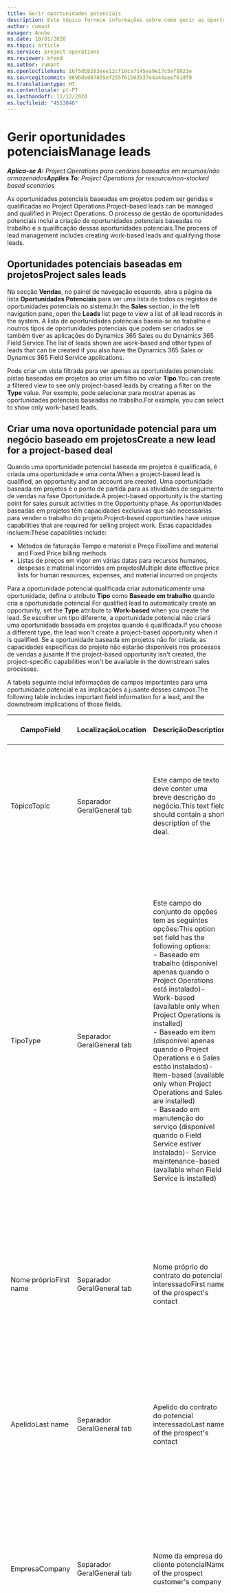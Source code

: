 ```yaml
---
title: Gerir oportunidades potenciais
description: Este tópico fornece informações sobre como gerir as oportunidades potenciais baseadas em projetos.
author: rumant
manager: Annbe
ms.date: 10/01/2020
ms.topic: article
ms.service: project-operations
ms.reviewer: kfend
ms.author: rumant
ms.openlocfilehash: 16f5dbb283eee12cf10ca7145ea9e17c5ef8923e
ms.sourcegitcommit: 869bde007805ef255f61b03937e4a44aeef61df9
ms.translationtype: HT
ms.contentlocale: pt-PT
ms.lasthandoff: 11/12/2020
ms.locfileid: "4513848"
---
```

# <a name="manage-leads"></a><span data-ttu-id="48341-103">Gerir oportunidades potenciais</span><span class="sxs-lookup"><span data-stu-id="48341-103">Manage leads</span></span>

<span data-ttu-id="48341-104">_**Aplica-se A:** Project Operations para cenários baseados em recursos/não armazenados_</span><span class="sxs-lookup"><span data-stu-id="48341-104">_**Applies To:** Project Operations for resource/non-stocked based scenarios_</span></span>

<span data-ttu-id="48341-105">As oportunidades potenciais baseadas em projetos podem ser geridas e qualificadas no Project Operations.</span><span class="sxs-lookup"><span data-stu-id="48341-105">Project-based leads can be managed and qualified in Project Operations.</span></span> <span data-ttu-id="48341-106">O processo de gestão de oportunidades potenciais inclui a criação de oportunidades potenciais baseadas no trabalho e a qualificação dessas oportunidades potenciais.</span><span class="sxs-lookup"><span data-stu-id="48341-106">The process of lead management includes creating work-based leads and qualifying those leads.</span></span> 

## <a name="project-sales-leads"></a><span data-ttu-id="48341-107">Oportunidades potenciais baseadas em projetos</span><span class="sxs-lookup"><span data-stu-id="48341-107">Project sales leads</span></span>

<span data-ttu-id="48341-108">Na secção **Vendas**, no painel de navegação esquerdo, abra a página da lista **Oportunidades Potenciais** para ver uma lista de todos os registos de oportunidades potenciais no sistema.</span><span class="sxs-lookup"><span data-stu-id="48341-108">In the **Sales** section, in the left navigation pane, open the **Leads** list page to view a list of all lead records in the system.</span></span> <span data-ttu-id="48341-109">A lista de oportunidades potenciais baseia-se no trabalho e noutros tipos de oportunidades potenciais que podem ser criados se também tiver as aplicações do Dynamics 365 Sales ou do Dynamics 365 Field Service.</span><span class="sxs-lookup"><span data-stu-id="48341-109">The list of leads shown are work-based and other types of leads that can be created if you also have the Dynamics 365 Sales or Dynamics 365 Field Service applications.</span></span>

<span data-ttu-id="48341-110">Pode criar um vista filtrada para ver apenas as oportunidades potenciais pistas baseadas em projetos ao criar um filtro no valor **Tipo**.</span><span class="sxs-lookup"><span data-stu-id="48341-110">You can create a filtered view to see only project-based leads by creating a filter on the **Type** value.</span></span> <span data-ttu-id="48341-111">Por exemplo, pode selecionar para mostrar apenas as oportunidades potenciais baseadas no trabalho.</span><span class="sxs-lookup"><span data-stu-id="48341-111">For example, you can select to show only work-based leads.</span></span>

## <a name="create-a-new-lead-for-a-project-based-deal"></a><span data-ttu-id="48341-112">Criar uma nova oportunidade potencial para um negócio baseado em projetos</span><span class="sxs-lookup"><span data-stu-id="48341-112">Create a new lead for a project-based deal</span></span>

<span data-ttu-id="48341-113">Quando uma oportunidade potencial baseada em projetos é qualificada, é criada uma oportunidade e uma conta.</span><span class="sxs-lookup"><span data-stu-id="48341-113">When a project-based lead is qualified, an opportunity and an account are created.</span></span> <span data-ttu-id="48341-114">Uma oportunidade baseada em projetos é o ponto de partida para as atividades de seguimento de vendas na fase Oportunidade.</span><span class="sxs-lookup"><span data-stu-id="48341-114">A project-based opportunity is the starting point for sales pursuit activities in the Opportunity phase.</span></span> <span data-ttu-id="48341-115">As oportunidades baseadas em projetos têm capacidades exclusivas que são necessárias para vender o trabalho do projeto.</span><span class="sxs-lookup"><span data-stu-id="48341-115">Project-based opportunities have unique capabilities that are required for selling project work.</span></span> <span data-ttu-id="48341-116">Estas capacidades incluem:</span><span class="sxs-lookup"><span data-stu-id="48341-116">These capabilities include:</span></span>

- <span data-ttu-id="48341-117">Métodos de faturação Tempo e material e Preço Fixo</span><span class="sxs-lookup"><span data-stu-id="48341-117">Time and material and Fixed Price billing methods</span></span>
- <span data-ttu-id="48341-118">Listas de preços em vigor em várias datas para recursos humanos, despesas e material incorridos em projetos</span><span class="sxs-lookup"><span data-stu-id="48341-118">Multiple date effective price lists for human resources, expenses, and material incurred on projects</span></span>

<span data-ttu-id="48341-119">Para a oportunidade potencial qualificada criar automaticamente uma oportunidade, defina o atributo **Tipo** como **Baseado em trabalho** quando cria a oportunidade potencial.</span><span class="sxs-lookup"><span data-stu-id="48341-119">For qualified lead to automatically create an opportunity, set the **Type** attribute to **Work-based** when you create the lead.</span></span> <span data-ttu-id="48341-120">Se escolher um tipo diferente, a oportunidade potencial não criará uma oportunidade baseada em projetos quando é qualificada.</span><span class="sxs-lookup"><span data-stu-id="48341-120">If you choose a different type, the lead won't create a project-based opportunity when it is qualified.</span></span> <span data-ttu-id="48341-121">Se a oportunidade baseada em projetos não for criada, as capacidades específicas do projeto não estarão disponíveis nos processos de vendas a jusante.</span><span class="sxs-lookup"><span data-stu-id="48341-121">If the project-based opportunity isn't created, the project-specific capabilities won't be available in the downstream sales processes.</span></span>

<span data-ttu-id="48341-122">A tabela seguinte inclui informações de campos importantes para uma oportunidade potencial e as implicações a jusante desses campos.</span><span class="sxs-lookup"><span data-stu-id="48341-122">The following table includes important field information for a lead, and the downstream implications of those fields.</span></span>
 
| <span data-ttu-id="48341-123">**Campo**</span><span class="sxs-lookup"><span data-stu-id="48341-123">**Field**</span></span> | <span data-ttu-id="48341-124">**Localização**</span><span class="sxs-lookup"><span data-stu-id="48341-124">**Location**</span></span> | <span data-ttu-id="48341-125">**Descrição**</span><span class="sxs-lookup"><span data-stu-id="48341-125">**Description**</span></span> | <span data-ttu-id="48341-126">**Impacto a jusante**</span><span class="sxs-lookup"><span data-stu-id="48341-126">**Downstream impact**</span></span> |
| --- | --- | --- | --- |
| <span data-ttu-id="48341-127">Tópico</span><span class="sxs-lookup"><span data-stu-id="48341-127">Topic</span></span> | <span data-ttu-id="48341-128">Separador Geral</span><span class="sxs-lookup"><span data-stu-id="48341-128">General tab</span></span> | <span data-ttu-id="48341-129">Este campo de texto deve conter uma breve descrição do negócio.</span><span class="sxs-lookup"><span data-stu-id="48341-129">This text field should contain a short description of the deal.</span></span> | <span data-ttu-id="48341-130">O tópico da oportunidade potencial assume por predefinição o tópico da Oportunidade e o contrato Nome da Proposta e do Projeto.</span><span class="sxs-lookup"><span data-stu-id="48341-130">The topic of the lead will default as the topic of the Opportunity, and the Name of Quote and Project contract.</span></span> |
| <span data-ttu-id="48341-131">Tipo</span><span class="sxs-lookup"><span data-stu-id="48341-131">Type</span></span> | <span data-ttu-id="48341-132">Separador Geral</span><span class="sxs-lookup"><span data-stu-id="48341-132">General tab</span></span> | <span data-ttu-id="48341-133">Este campo do conjunto de opções tem as seguintes opções:</span><span class="sxs-lookup"><span data-stu-id="48341-133">This option set field has the following options:</span></span></br><span data-ttu-id="48341-134">- Baseado em trabalho (disponível apenas quando o Project Operations está instalado)</span><span class="sxs-lookup"><span data-stu-id="48341-134">- Work-based (available only when Project Operations is installed)</span></span></br><span data-ttu-id="48341-135">- Baseado em item (disponível apenas quando o Project Operations e o Sales estão instalados)</span><span class="sxs-lookup"><span data-stu-id="48341-135">- Item-based (available only when Project Operations and Sales are installed)</span></span></br><span data-ttu-id="48341-136">- Baseado em manutenção do serviço (disponível quando o Field Service estiver instalado)</span><span class="sxs-lookup"><span data-stu-id="48341-136">- Service maintenance-based (available when Field Service is installed)</span></span> | <span data-ttu-id="48341-137">Quando o valor deste campo é definido como **Baseado em trabalho** na oportunidade potencial, a oportunidade potencial é qualificada para criar uma Oportunidade Baseada em Projetos.</span><span class="sxs-lookup"><span data-stu-id="48341-137">When the value of this field is set to **Work-based** on the lead, the lead is qualified to create a Project-based Opportunity.</span></span> <span data-ttu-id="48341-138">É necessária uma oportunidade baseada em projetos para ativar todas as funcionalidades e extensões específicas do projeto no processo de vendas a jusante para este negócio.</span><span class="sxs-lookup"><span data-stu-id="48341-138">A project-based opportunity is required to enable all project-specific extensions and functionality in the downstream sales process for this deal.</span></span> |
| <span data-ttu-id="48341-139">Nome próprio</span><span class="sxs-lookup"><span data-stu-id="48341-139">First name</span></span> | <span data-ttu-id="48341-140">Separador Geral</span><span class="sxs-lookup"><span data-stu-id="48341-140">General tab</span></span> | <span data-ttu-id="48341-141">Nome próprio do contrato do potencial interessado</span><span class="sxs-lookup"><span data-stu-id="48341-141">First name of the prospect's contact</span></span> | <span data-ttu-id="48341-142">Quando a oportunidade potencial é qualificada, é criada uma conta, um contacto e uma oportunidade.</span><span class="sxs-lookup"><span data-stu-id="48341-142">When the lead is qualified, an account, contact, and opportunity are created.</span></span> <span data-ttu-id="48341-143">O nome próprio do contacto é o valor aqui definido.</span><span class="sxs-lookup"><span data-stu-id="48341-143">The first name of the contact is the value set here.</span></span> |
| <span data-ttu-id="48341-144">Apelido</span><span class="sxs-lookup"><span data-stu-id="48341-144">Last name</span></span> | <span data-ttu-id="48341-145">Separador Geral</span><span class="sxs-lookup"><span data-stu-id="48341-145">General tab</span></span> | <span data-ttu-id="48341-146">Apelido do contrato do potencial interessado</span><span class="sxs-lookup"><span data-stu-id="48341-146">Last name of the prospect's contact</span></span> | <span data-ttu-id="48341-147">Quando a oportunidade potencial é qualificada, é criada uma conta, um contacto e uma oportunidade.</span><span class="sxs-lookup"><span data-stu-id="48341-147">When the lead is qualified, an account, contact, and opportunity are created.</span></span> <span data-ttu-id="48341-148">O apelido do contacto é o valor aqui definido.</span><span class="sxs-lookup"><span data-stu-id="48341-148">The last name of the contact the value set here.</span></span> |
| <span data-ttu-id="48341-149">Empresa</span><span class="sxs-lookup"><span data-stu-id="48341-149">Company</span></span> | <span data-ttu-id="48341-150">Separador Geral</span><span class="sxs-lookup"><span data-stu-id="48341-150">General tab</span></span> | <span data-ttu-id="48341-151">Nome da empresa do cliente potencial</span><span class="sxs-lookup"><span data-stu-id="48341-151">Name of the prospect customer's company</span></span> | <span data-ttu-id="48341-152">Quando a oportunidade potencial é qualificada, é criada uma conta, um contacto e uma oportunidade.</span><span class="sxs-lookup"><span data-stu-id="48341-152">When the lead is qualified, an account, contact, and opportunity are created.</span></span> <span data-ttu-id="48341-153">O nome da conta que criou o valor aqui definido.</span><span class="sxs-lookup"><span data-stu-id="48341-153">The name of the account created the value set here.</span></span> |
| <span data-ttu-id="48341-154">Moeda</span><span class="sxs-lookup"><span data-stu-id="48341-154">Currency</span></span> | <span data-ttu-id="48341-155">Separador Detalhes</span><span class="sxs-lookup"><span data-stu-id="48341-155">Details tab</span></span> | <span data-ttu-id="48341-156">Moeda do cliente do potencial interessado</span><span class="sxs-lookup"><span data-stu-id="48341-156">Prospect customer's currency</span></span> | <span data-ttu-id="48341-157">Quando a oportunidade potencial é qualificada, é criada uma conta, um contacto e uma oportunidade.</span><span class="sxs-lookup"><span data-stu-id="48341-157">When the lead is qualified, an account, contact, and opportunity are created.</span></span> <span data-ttu-id="48341-158">A moeda da conta criada é o valor aqui definido.</span><span class="sxs-lookup"><span data-stu-id="48341-158">The currency of the account created is the value set here.</span></span> |

## <a name="qualify-a-new-project-based-lead"></a><span data-ttu-id="48341-159">Qualificar uma nova oportunidade potencial baseada em projetos</span><span class="sxs-lookup"><span data-stu-id="48341-159">Qualify a new project-based lead</span></span>

<span data-ttu-id="48341-160">As oportunidades potenciais que têm o valor **Tipo** definido como **Baseado em trabalho** são chamadas oportunidades potenciais baseadas em projetos.</span><span class="sxs-lookup"><span data-stu-id="48341-160">Leads that have the **Type** value set to **Work-based** are called project-based leads.</span></span> <span data-ttu-id="48341-161">Quando uma oportunidade potencial baseada em projetos é qualificada, é criado o seguinte:</span><span class="sxs-lookup"><span data-stu-id="48341-161">When a project-based lead is qualified, the following is created:</span></span>

- <span data-ttu-id="48341-162">Uma conta que utiliza o campo **Empresa** a partir da oportunidade potencial.</span><span class="sxs-lookup"><span data-stu-id="48341-162">An account that uses the **Company** field from the lead.</span></span>
- <span data-ttu-id="48341-163">Um registo de contacto associado à conta baseado nos valores nos campos **Nome Próprio** e **Apelido** na oportunidade potencial.</span><span class="sxs-lookup"><span data-stu-id="48341-163">A contact record associated to the account based on the values in the **First Name** and **Last Name** fields on the lead.</span></span>
- <span data-ttu-id="48341-164">Uma oportunidade baseada em projetos que tem o campo **Tipo** definido como **Baseado em trabalho**.</span><span class="sxs-lookup"><span data-stu-id="48341-164">A project-based opportunity that has the **Type** field set to **Work-based**.</span></span>

<span data-ttu-id="48341-165">Para obter informações mais detalhadas sobre como qualificar oportunidades potenciais, consulte [Qualificar ou converter oportunidades potenciais](https://docs.microsoft.com/dynamics365/sales-enterprise/qualify-lead-convert-opportunity-sales).</span><span class="sxs-lookup"><span data-stu-id="48341-165">For more detailed information on qualifying leads, see [Qualify or convert leads](https://docs.microsoft.com/dynamics365/sales-enterprise/qualify-lead-convert-opportunity-sales).</span></span>

## <a name="lead-qualification-and-legal-entity-information"></a><span data-ttu-id="48341-166">Qualificação de oportunidades potenciais e informações da entidade legal</span><span class="sxs-lookup"><span data-stu-id="48341-166">Lead qualification and legal entity information</span></span> 

<span data-ttu-id="48341-167">Quando executa o Project Operations através do modo de implementação, Project Operations para cenários baseados em recursos/não armazenados, cada cliente e oportunidade exigirá ter o campo **Empresa Proprietária** definido.</span><span class="sxs-lookup"><span data-stu-id="48341-167">When you run Project Operations using the deployment mode, Project Operations for resource/non-stocked based scenarios, each customer and opportunity will require having the **Owning Company** field set.</span></span> <span data-ttu-id="48341-168">A Empresa Proprietária é uma entidade legal da sua organização é proprietária da entrega do projeto.</span><span class="sxs-lookup"><span data-stu-id="48341-168">The Owning company is a legal entity in your organization that owns the delivery of the project.</span></span> <span data-ttu-id="48341-169">Cada cliente, ou conta com um tipo de relação cliente, tem de ter o valor de campo **Empresa Proprietária** definido para a entidade legal que contrata e negoceia com este cliente.</span><span class="sxs-lookup"><span data-stu-id="48341-169">Each customer, or account with relationship type of customer, must have the **Owning Company** field value set to the legal entity that contracts and negotiates with this customer.</span></span> <span data-ttu-id="48341-170">Um cliente só pode estar numa entidade legal.</span><span class="sxs-lookup"><span data-stu-id="48341-170">A customer can only be in one legal entity.</span></span>

<span data-ttu-id="48341-171">Quando uma oportunidade potencial é qualificada, os registos de cliente e oportunidade criados terão o campo **Empresa Proprietária** definido para a empresa do registo de recursos reserváveis do utilizador atual.</span><span class="sxs-lookup"><span data-stu-id="48341-171">When a lead is qualified, the customer and opportunity records created will have the **Owning Company** field set to the company of the current user's bookable resource record.</span></span>

<span data-ttu-id="48341-172">Se o registo de recursos reserváveis do utilizador atual estiver vazio, então o valor de campo **Empresa Proprietária** no registo de utilizador é utilizado para assumir por predefinição nos registos de cliente e de oportunidade.</span><span class="sxs-lookup"><span data-stu-id="48341-172">If the current user's bookable resource record is empty, then the **Owning Company** field value on the user record is used to default on the customer and the opportunity records.</span></span>

## <a name="business-process-flow-for-project-based-deals"></a><span data-ttu-id="48341-173">Fluxo do processo de negócio para as oportunidades potenciais baseadas em projetos</span><span class="sxs-lookup"><span data-stu-id="48341-173">Business process flow for project-based deals</span></span>

<span data-ttu-id="48341-174">Os seguintes fluxos do processo de negócio são suportados para as oportunidades potenciais baseadas no projeto no Project Operations:</span><span class="sxs-lookup"><span data-stu-id="48341-174">The following business process flows are supported for project-based deals in Project Operations:</span></span>

- <span data-ttu-id="48341-175">Processo de negócio da Oportunidade Potencial à Oportunidade</span><span class="sxs-lookup"><span data-stu-id="48341-175">Lead to Opportunity business process</span></span>
- <span data-ttu-id="48341-176">Processo de vendas da Oportunidade</span><span class="sxs-lookup"><span data-stu-id="48341-176">Opportunity sales process</span></span>

<span data-ttu-id="48341-177">O processo de negócio Da Oportunidade Potencial à Oportunidade suporta as seguintes fases:</span><span class="sxs-lookup"><span data-stu-id="48341-177">The Lead to Opportunity business process supports the following stages:</span></span>

| <span data-ttu-id="48341-178">Nome da fase</span><span class="sxs-lookup"><span data-stu-id="48341-178">Stage name</span></span> | <span data-ttu-id="48341-179">Entidade mapeada</span><span class="sxs-lookup"><span data-stu-id="48341-179">Mapped entity</span></span> | <span data-ttu-id="48341-180">Funcionalidade</span><span class="sxs-lookup"><span data-stu-id="48341-180">Functionality</span></span> |
| --- | --- | --- |
| <span data-ttu-id="48341-181">Qualificar</span><span class="sxs-lookup"><span data-stu-id="48341-181">Qualify</span></span> | <span data-ttu-id="48341-182">Oportunidade Potencial</span><span class="sxs-lookup"><span data-stu-id="48341-182">Lead</span></span> | <span data-ttu-id="48341-183">Qualifique a oportunidade potencial para criar uma conta, um contacto e uma oportunidade.</span><span class="sxs-lookup"><span data-stu-id="48341-183">Qualify the lead to create an account, contact, and an opportunity.</span></span> |
| <span data-ttu-id="48341-184">Desenvolver</span><span class="sxs-lookup"><span data-stu-id="48341-184">Develop</span></span> | <span data-ttu-id="48341-185">Oportunidade</span><span class="sxs-lookup"><span data-stu-id="48341-185">Opportunity</span></span> | <span data-ttu-id="48341-186">Desenvolva a oportunidade para adicionar mais informações sobre o trabalho envolvido, os principais intervenientes e a concorrência.</span><span class="sxs-lookup"><span data-stu-id="48341-186">Develop the opportunity to add more information on the work involved, key stakeholders, and competition.</span></span> |
| <span data-ttu-id="48341-187">Propor</span><span class="sxs-lookup"><span data-stu-id="48341-187">Propose</span></span> | <span data-ttu-id="48341-188">Oportunidade</span><span class="sxs-lookup"><span data-stu-id="48341-188">Opportunity</span></span> | <span data-ttu-id="48341-189">Desenvolva a proposta e obtenha a aprovação da equipa de revisão interna.</span><span class="sxs-lookup"><span data-stu-id="48341-189">Develop the proposal and get approval from the internal review team.</span></span> |
| <span data-ttu-id="48341-190">Fechar</span><span class="sxs-lookup"><span data-stu-id="48341-190">Close</span></span> | <span data-ttu-id="48341-191">Oportunidade</span><span class="sxs-lookup"><span data-stu-id="48341-191">Opportunity</span></span> | <span data-ttu-id="48341-192">Ganhe a oportunidade de fechar o negócio.</span><span class="sxs-lookup"><span data-stu-id="48341-192">Win the opportunity to close the deal.</span></span> |
